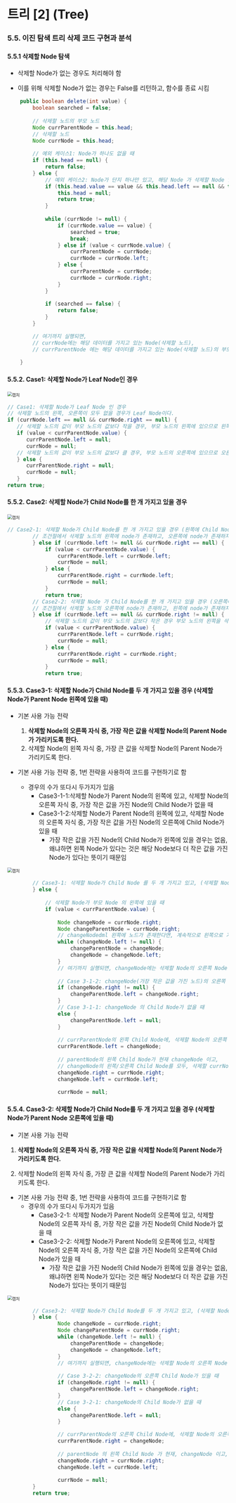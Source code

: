 # 트리 [2] (Tree)

### 5.5. 이진 탐색 트리 삭제 코드 구현과 분석

#### 5.5.1 삭제할 Node 탐색

- 삭제할 Node가 없는 경우도 처리해야 함

- 이를 위해 삭제할 Node가 없는 경우는 False를 리턴하고, 함수를 종료 시킴

````java
    public boolean delete(int value) {
        boolean searched = false;
        
        // 삭제할 노드의 부모 노드
        Node currParentNode = this.head;
        // 삭제할 노드
        Node currNode = this.head;
        
        // 예외 케이스1: Node가 하나도 없을 때
        if (this.head == null) {
            return false;
        } else {
            // 예외 케이스2: Node가 단지 하나만 있고, 해당 Node 가 삭제할 Node 일 때
            if (this.head.value == value && this.head.left == null && this.head.right == null) {
                this.head = null;
                return true;
            }
            
            while (currNode != null) {
                if (currNode.value == value) {
                    searched = true;
                    break;
                } else if (value < currNode.value) {
                    currParentNode = currNode;
                    currNode = currNode.left;
                } else {
                    currParentNode = currNode;
                    currNode = currNode.right;                    
                }
            }
            
            if (searched == false) {
                return false;
            }
        }

        // 여기까지 실행되면,
        // currNode에는 해당 데이터를 가지고 있는 Node(삭제할 노드),
        // currParentNode 에는 해당 데이터를 가지고 있는 Node(삭제할 노드)의 부모 Node 
        
    }
````



#### 5.5.2. Case1: 삭제할 Node가 Leaf Node인 경우

<img src="https://user-images.githubusercontent.com/42603919/143226525-efe48424-f420-48c6-bbde-f99c37306a34.PNG" alt="캡처" style="zoom:67%;" />

````java
// Case1: 삭제할 Node가 Leaf Node 인 경우
// 삭제할 노드의 왼쪽, 오른쪽이 모두 없을 경우가 Leaf Node이다.
if (currNode.left == null && currNode.right == null) {
   // 삭제할 노드의 값이 부모 노드의 값보다 작을 경우, 부모 노드의 왼쪽에 있으므로 왼쪽을 삭제한다.
   if (value < currParentNode.value) {
      currParentNode.left = null;
      currNode = null;
   // 삭제할 노드의 값이 부모 노드의 값보다 클 경우, 부모 노드의 오른쪽에 있으므로 오른쪽을 삭제한다.
   } else {
      currParentNode.right = null;
      currNode = null;
   }
return true;
````



#### 5.5.2. Case2: 삭제할 Node가 Child Node를 한 개 가지고 있을 경우

<img src="https://user-images.githubusercontent.com/42603919/143226823-5304105e-9fe9-4f19-93ba-f08c46f98067.PNG" alt="캡처" style="zoom:67%;" />

````java
// Case2-1: 삭제할 Node가 Child Node를 한 개 가지고 있을 경우 (왼쪽에 Child Node 가 있을 경우)
		// 조건절에서 삭제할 노드의 왼쪽에 node가 존재하고, 오른쪽에 node가 존재하지 않으면 다음 else if절을 탄다
        } else if (currNode.left != null && currNode.right == null) {
            if (value < currParentNode.value) {
                currParentNode.left = currNode.left;
                currNode = null;
            } else {
                currParentNode.right = currNode.left;
                currNode = null;
            }
            return true;
        // Case2-2: 삭제할 Node 가 Child Node를 한 개 가지고 있을 경우 (오른쪽에 Child Node 가 있을 경우)
        // 조건절에서 삭제할 노드의 오른쪽에 node가 존재하고, 왼쪽에 node가 존재하지 않으면 다음 else절을 탄다
        } else if (currNode.left == null && currNode.right != null) {
            // 삭제할 노드의 값이 부모 노드의 값보다 작은 경우 부모 노드의 왼쪽을 삭제할 노드의 왼쪽 노드로 한다.
            if (value < currParentNode.value) {
                currParentNode.left = currNode.right;
                currNode = null;
            } else {
                currParentNode.right = currNode.right;
                currNode = null;
            }
            return true;
````



#### 5.5.3. Case3-1: 삭제할 Node가 Child Node를 두 개 가지고 있을 경우 (삭제할 Node가 Parent Node 왼쪽에 있을 때)

* 기본 사용 가능 전략
  1. **삭제할 Node의 오른쪽 자식 중, 가장 작은 값을 삭제할 Node의 Parent Node가 가리키도록 한다.**
  2. 삭제할 Node의 왼쪽 자식 중, 가장 큰 값을 삭제할 Node의 Parent Node가 가리키도록 한다.

* 기본 사용 가능 전략 중, 1번 전략을 사용하여 코드를 구현하기로 함
  - 경우의 수가 또다시 두가지가 있음
    - Case3-1-1:삭제할 Node가 Parent Node의 왼쪽에 있고, 삭제할 Node의 오른쪽 자식 중, 가장 작은 값을 가진 Node의 Child Node가 없을 때
    - Case3-1-2:삭제할 Node가 Parent Node의 왼쪽에 있고, 삭제할 Node의 오른쪽 자식 중, 가장 작은 값을 가진 Node의 오른쪽에 Child Node가 있을 때
      - 가장 작은 값을 가진 Node의 Child Node가 왼쪽에 있을 경우는 없음, 왜냐하면 왼쪽 Node가 있다는 것은 해당 Node보다 더 작은 값을 가진 Node가 있다는 뜻이기 때문임



<img src="https://user-images.githubusercontent.com/42603919/143227261-768b9a10-b28e-445f-add0-f4c9d2ba0674.PNG" alt="캡처" style="zoom:67%;" />

```java
        // Case3-1: 삭제할 Node가 Child Node 를 두 개 가지고 있고, (삭제할 Node 가 부모 Node의 왼쪽에 있을 때)
        } else {
            
            // 삭제할 Node가 부모 Node 의 왼쪽에 있을 때
            if (value < currParentNode.value) {
                
                Node changeNode = currNode.right;
                Node changeParentNode = currNode.right;
                // changeNodedml 왼쪽에 노드가 존재한다면, 계속적으로 왼쪽으로 가는 로직. 계속 가다가 Node가 없으면 해당 Node가 가장 작은 값을 가진다.
                while (changeNode.left != null) {
                    changeParentNode = changeNode;
                    changeNode = changeNode.left;
                }
                // 여기까지 실행되면, changeNode에는 삭제할 Node의 오른쪽 Node 중에서, 가장 작은 값을 가진 Node가 들어있음
                
                // Case 3-1-2: changeNode(가장 작은 값을 가진 노드)의 오른쪽 Child Node 가 있을 때
                if (changeNode.right != null) {
                    changeParentNode.left = changeNode.right;
                } 
                // Case 3-1-1: changeNode 의 Child Node가 없을 때
                else {
                    changeParentNode.left = null;
                }
                
                // currParentNode의 왼쪽 Child Node에, 삭제할 Node의 오른쪽 자식 중, 가장 작은 값을 가진 changeNode 를 연결
                currParentNode.left = changeNode;
                
                // parentNode의 왼쪽 Child Node가 현재 changeNode 이고,
                // changeNode의 왼쪽/오른쪽 Child Node를 모두, 삭제할 currNode 의 기존 왼쪽/오른쪽 Node 로 변경
                changeNode.right = currNode.right;
                changeNode.left = currNode.left;
                
                currNode = null;
```





#### 5.5.4. Case3-2: 삭제할 Node가 Child Node를 두 개 가지고 있을 경우 (삭제할 Node가 Parent Node 오른쪽에 있을 때)

* 기본 사용 가능 전략

1. **삭제할 Node의 오른쪽 자식 중, 가장 작은 값을 삭제할 Node의 Parent Node가 가리키도록 한다.**

2. 삭제할 Node의 왼쪽 자식 중, 가장 큰 값을 삭제할 Node의 Parent Node가 가리키도록 한다.

* 기본 사용 가능 전략 중, 1번 전략을 사용하여 코드를 구현하기로 함
  - 경우의 수가 또다시 두가지가 있음
    - Case3-2-1: 삭제할 Node가 Parent Node의 오른쪽에 있고, 삭제할 Node의 오른쪽 자식 중, 가장 작은 값을 가진 Node의 Child Node가 없을 때
    - Case3-2-2: 삭제할 Node가 Parent Node의 오른쪽에 있고, 삭제할 Node의 오른쪽 자식 중, 가장 작은 값을 가진 Node의 오른쪽에 Child Node가 있을 때
      - 가장 작은 값을 가진 Node의 Child Node가 왼쪽에 있을 경우는 없음, 왜냐하면 왼쪽 Node가 있다는 것은 해당 Node보다 더 작은 값을 가진 Node가 있다는 뜻이기 때문임



<img src="https://user-images.githubusercontent.com/42603919/143229289-0cfa4d72-0d12-4c3d-b23b-4c7e98830c06.PNG" alt="캡처" style="zoom:67%;" />

````java
        // Case3-2: 삭제할 Node가 Child Node를 두 개 가지고 있고, (삭제할 Node 가 부모 Node의 오른쪽에 있을 때)
        } else {
                Node changeNode = currNode.right;
                Node changeParentNode = currNode.right;
                while (changeNode.left != null) {
                    changeParentNode = changeNode;
                    changeNode = changeNode.left;
                }
                // 여기까지 실행되면, changeNode에는 삭제할 Node의 오른쪽 Node 중에서, 가장 작은 값을 가진 Node 가 들어있음            
                
            	// Case 3-2-2: changeNode의 오른쪽 Child Node가 있을 때
                if (changeNode.right != null) {
                    changeParentNode.left = changeNode.right;
                }
            	// Case 3-2-1: changeNode의 Child Node가 없을 때
            	else {
                    changeParentNode.left = null;
                }

                // currParentNode의 오른쪽 Child Node에, 삭제할 Node의 오른쪽 자식 중, 가장 작은 값을 가진 changeNode를 연결
                currParentNode.right = changeNode;
                
                // parentNode 의 왼쪽 Child Node 가 현재, changeNode 이고, changeNode 의 왼쪽/오른쪽 Child Node 를 모두, 삭제할 currNode의 기존 왼쪽/오른쪽 Node 로 변경
                changeNode.right = currNode.right;
                changeNode.left = currNode.left;
                
                currNode = null;            
        }
        return true;
````

